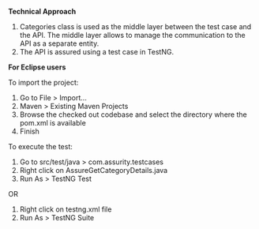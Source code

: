 **Technical Approach**

1.	Categories class is used as the middle layer between the test case and the API. The middle layer allows to manage the communication to the API as a separate entity.
2.	The API is assured using a test case in TestNG.

**For Eclipse users**

To import the project:

1.	Go to File > Import…
2.	Maven > Existing Maven Projects 
3.	Browse the checked out codebase and select the directory where the pom.xml is available
4.	Finish

To execute the test:

1.	Go to src/test/java > com.assurity.testcases
2.	Right click on AssureGetCategoryDetails.java
3.	Run As > TestNG Test

OR

1.	Right click on testng.xml file
2.	Run As > TestNG Suite
